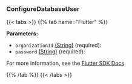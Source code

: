 ### ConfigureDatabaseUser

{{< tabs >}}
{{% tab name="Flutter" %}}

**Parameters:**

- `organizationId` [(String)](https://api.flutter.dev/flutter/dart-core/String-class.html) (required):
- `password` [(String)](https://api.flutter.dev/flutter/dart-core/String-class.html) (required):


For more information, see the [Flutter SDK Docs](https://flutter.viam.dev/viam_protos.app.data/DataServiceClient/configureDatabaseUser.html).

{{% /tab %}}
{{< /tabs >}}
